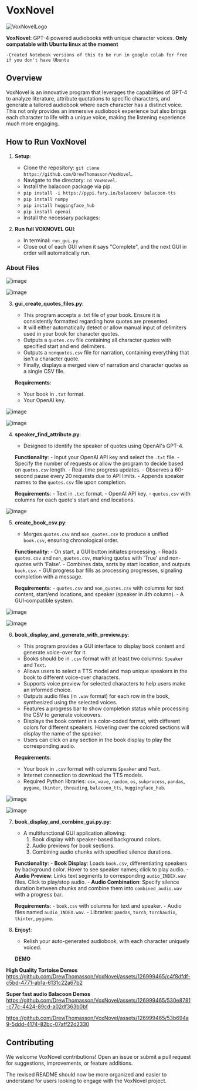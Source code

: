 # VoxNovel
![VoxNovelLogo](https://github.com/DrewThomasson/VoxNovel/assets/126999465/34b5b312-aa70-44e4-a35c-f3f5ac1b24de)

**VoxNovel:** GPT-4 powered audiobooks with unique character voices.
**Only compatable with Ubuntu linux at the moment**
    
    -Created Notebook versions of this to be run in google colab for free if you don't have Ubuntu

## Overview

VoxNovel is an innovative program that leverages the capabilities of GPT-4 to analyze literature, attribute quotations to specific characters, and generate a tailored audiobook where each character has a distinct voice. This not only provides an immersive audiobook experience but also brings each character to life with a unique voice, making the listening experience much more engaging.

## How to Run VoxNovel

1. **Setup**:
    - Clone the repository: `git clone https://github.com/DrewThomasson/VoxNovel`.
    - Navigate to the directory: `cd VoxNovel`.
    - Install the balacoon package via pip.
    - `pip install -i https://pypi.fury.io/balacoon/ balacoon-tts`
    - `pip install numpy`
    - `pip install huggingface_hub`
    - `pip install openai`
    - Install the necessary packages: 

2. **Run full VOXNOVEL GUI**:
    - In terminal: `run_gui.py`.
    - Close out of each GUI when it says "Complete", and the next GUI in order will automatically run.

### About Files

![image](https://github.com/DrewThomasson/VoxNovel/assets/126999465/1d357806-7eff-4855-a8e3-7d147e181e99)

![image](https://github.com/DrewThomasson/VoxNovel/assets/126999465/72e43fa0-ebb3-4074-8ec5-d2cf88d335af)


3. **gui_create_quotes_files.py**:
    - This program accepts a .txt file of your book. Ensure it is consistently formatted regarding how quotes are presented.
    - It will either automatically detect or allow manual input of delimiters used in your book for character quotes.
    - Outputs a `quotes.csv` file containing all character quotes with specified start and end delimiters.
    - Outputs a `nonquotes.csv` file for narration, containing everything that isn't a character quote.
    - Finally, displays a merged view of narration and character quotes as a single CSV file.

    **Requirements**:
    - Your book in `.txt` format.
    - Your OpenAI key.

![image](https://github.com/DrewThomasson/VoxNovel/assets/126999465/04895691-38f2-4565-85e5-d9cbf3eecb25)

![image](https://github.com/DrewThomasson/VoxNovel/assets/126999465/0c3fb9f5-5a08-4dd9-a919-40aeb37bd2ef)



4. **speaker_find_attribute.py**:
    - Designed to identify the speaker of quotes using OpenAI's GPT-4.

    **Functionality**:
        - Input your OpenAI API key and select the `.txt` file.
        - Specify the number of requests or allow the program to decide based on `quotes.csv` length.
        - Real-time progress updates.
        - Observes a 60-second pause every 20 requests due to API limits.
        - Appends speaker names to the `quotes.csv` file upon completion.

    **Requirements**:
        - Text in `.txt` format.
        - OpenAI API key.
        - `quotes.csv` with columns for each quote's start and end locations.

![image](https://github.com/DrewThomasson/VoxNovel/assets/126999465/7d8a64db-dfe5-4be2-b510-dae852b4d6d2)


5. **create_book_csv.py**:
    - Merges `quotes.csv` and `non_quotes.csv` to produce a unified `book.csv`, ensuring chronological order.

    **Functionality**:
        - On start, a GUI button initiates processing.
        - Reads `quotes.csv` and `non_quotes.csv`, marking quotes with 'True' and non-quotes with 'False'.
        - Combines data, sorts by start location, and outputs `book.csv`.
        - GUI progress bar fills as processing progresses, signaling completion with a message.

    **Requirements**:
        - `quotes.csv` and `non_quotes.csv` with columns for text content, start/end locations, and speaker (speaker in 4th column).
        - A GUI-compatible system.

![image](https://github.com/DrewThomasson/VoxNovel/assets/126999465/30c013c3-080b-4ea7-a076-295d4cdfc8a0)

![image](https://github.com/DrewThomasson/VoxNovel/assets/126999465/5bd87dcc-5957-4aaf-a690-65d159d46c40)

6. **book_display_and_generate_with_preview.py**:
    - This program provides a GUI interface to display book content and generate voice-over for it.
    - Books should be in `.csv` format with at least two columns: `Speaker` and `Text`.
    - Allows users to select a TTS model and map unique speakers in the book to different voice-over characters.
    - Supports voice preview for selected characters to help users make an informed choice.
    - Outputs audio files (in `.wav` format) for each row in the book, synthesized using the selected voices.
    - Features a progress bar to show completion status while processing the CSV to generate voiceovers.
    - Displays the book content in a color-coded format, with different colors for different speakers. Hovering over the colored sections will display the name of the speaker.
    - Users can click on any section in the book display to play the corresponding audio.

    **Requirements**:
    - Your book in `.csv` format with columns `Speaker` and `Text`.
    - Internet connection to download the TTS models.
    - Required Python libraries: `csv`, `wave`, `random`, `os`, `subprocess`, `pandas`, `pygame`, `tkinter`, `threading`, `balacoon_tts`, `huggingface_hub`.


![image](https://github.com/DrewThomasson/VoxNovel/assets/126999465/8f7ab11a-6650-44cf-9b22-c2b322a7fa1d)

![image](https://github.com/DrewThomasson/VoxNovel/assets/126999465/297a62cb-61a5-4f43-9a14-1182db93e87d)




7. **book_display_and_combine_gui.py.py**:
    - A multifunctional GUI application allowing:
        1. Book display with speaker-based background colors.
        2. Audio previews for book sections.
        3. Combining audio chunks with specified silence durations.

    **Functionality**:
        - **Book Display**: Loads `book.csv`, differentiating speakers by background color. Hover to see speaker names; click to play audio.
        - **Audio Preview**: Links text segments to corresponding `audio_INDEX.wav` files. Click to play/stop audio.
        - **Audio Combination**: Specify silence duration between chunks and combine them into `combined_audio.wav` with a progress bar.

    **Requirements**:
        - `book.csv` with columns for text and speaker.
        - Audio files named `audio_INDEX.wav`.
        - Libraries: `pandas`, `torch`, `torchaudio`, `tkinter`, `pygame`.

8. **Enjoy!**:
    - Relish your auto-generated audiobook, with each character uniquely voiced.
  

   **DEMO**
   
 **High Quality Tortoise Demos**
https://github.com/DrewThomasson/VoxNovel/assets/126999465/c4f8dfdf-c5bd-4771-ab1a-6131c22a67b2

 **Super fast audio Balacoon Demos**
https://github.com/DrewThomasson/VoxNovel/assets/126999465/530e8781-c77c-4424-89cd-a02df363b0bf


https://github.com/DrewThomasson/VoxNovel/assets/126999465/53b694a9-5ddd-4174-82bc-07aff22d2330



## Contributing

We welcome VoxNovel contributions! Open an issue or submit a pull request for suggestions, improvements, or feature additions.


The revised README should now be more organized and easier to understand for users looking to engage with the VoxNovel project.
